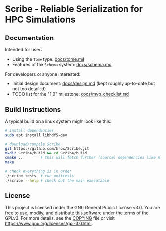 # Scribe - Reliable Serialization for HPC Simulations

## Documentation

Intended for users:
* Using the `Tome` type: [docs/tome.md](docs/tome.md)
* Features of the `Schema` system: [docs/schema.md](docs/schema.md)

For developers or anyone interested:
* Initial design document: [docs/design.md](docs/design.md) (kept roughly up-to-date but not too detailed)
* TODO list for the "1.0" milestone: [docs/mvp_checklist.md](docs/mvp_checklist.md)

## Build Instructions

A typical build on a linux system might look like this:

```bash
# install dependencies
sudo apt install libhdf5-dev

# download/compile Scribe
git https://github.com/krox/Scribe.git
mkdir Scribe/build && cd Scribe/build
cmake ..        # this will fetch further (source) dependencies like nlohmann/json
make

# check everything is in order
./scribe_tests  # run unittests
./scribe --help # check out the main executable

```

## License

This project is licensed under the GNU General Public License v3.0. You are free to use, modify, and distribute this software under the terms of the GPLv3. For more details, see the [COPYING](./COPYING) file or visit https://www.gnu.org/licenses/gpl-3.0.html.


